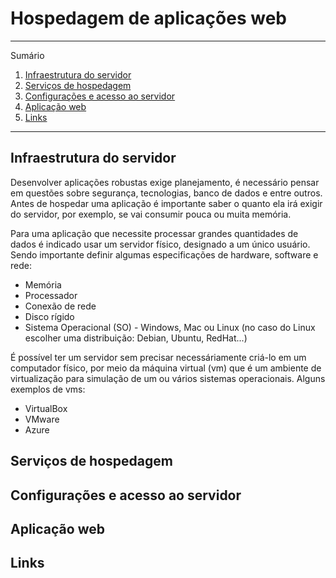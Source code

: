 # Hospedagem de aplicações web

*******
Sumário
 1. [Infraestrutura do servidor](#infraestrutura)
 2. [Serviços de hospedagem](#servicos)
 3. [Configurações e acesso ao servidor](#servidor)
 4. [Aplicação web](#aplicacao)
 5. [Links](#links)

*******

<div id='infraestrutura'/>

## Infraestrutura do servidor

Desenvolver aplicações robustas exige planejamento, é necessário pensar em questões sobre segurança, tecnologias, banco de dados e entre outros. Antes de hospedar uma aplicação é importante saber o quanto ela irá exigir do servidor, por exemplo, se vai consumir pouca ou muita memória. 

Para uma aplicação que necessite processar grandes quantidades de dados é indicado usar um servidor físico, designado a um único usuário. Sendo importante definir algumas especificações de hardware, software e rede:

- Memória
- Processador
- Conexão de rede
- Disco rígido
- Sistema Operacional (SO) - Windows, Mac ou Linux (no caso do Linux escolher uma distribuição: Debian, Ubuntu, RedHat...)

É possível ter um servidor sem precisar necessáriamente criá-lo em um computador físico, por meio da máquina virtual (vm) que é um ambiente de virtualização para simulação de um ou vários sistemas operacionais. Alguns exemplos de vms:

- VirtualBox
- VMware
- Azure

<div id='servicos'/>

## Serviços de hospedagem

<div id='servidor'/>

## Configurações e acesso ao servidor

<div id='aplicacao'/>

## Aplicação web

<div id='links'/>

## Links
